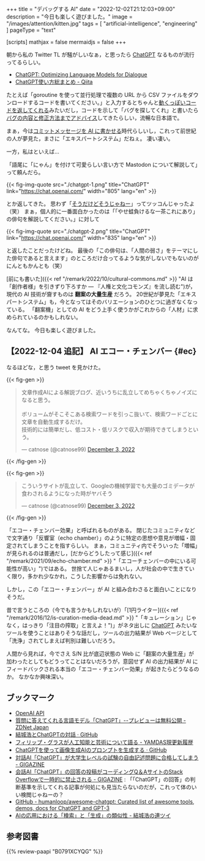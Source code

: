 +++
title = "デバッグする AI"
date =  "2022-12-02T21:12:03+09:00"
description = "今日も楽しく遊びました。"
image = "/images/attention/kitten.jpg"
tags = [ "artificial-intelligence", "engineering" ]
pageType = "text"

[scripts]
  mathjax = false
  mermaidjs = false
+++

朝から私の Twitter TL が騒がしいなぁ，と思ったら [ChatGPT] なるものが流行ってるらしい。

- [ChatGPT: Optimizing Language Models for Dialogue](https://openai.com/blog/chatgpt/)
- [ChatGPT使い方総まとめ - Qiita](https://qiita.com/sakasegawa/items/82069c97a1ee011c2d1e)

たとえば「goroutine を使って並行処理で複数の URL から CSV ファイルをダウンロードするコードを書いてください。」と入力するとちゃんと[動くっぽいコードを返してくれる](https://twitter.com/mattn_jp/status/1598474642209275904)みたいだし，コードを示して「バグを探してくれ」と書いたら[バグの内容と修正方法までアドバイス](https://twitter.com/yuroyoro/status/1598538264126050304)してきたらしい，流暢な日本語で。

まぁ，今は[コミットメッセージを AI に書かせる](https://note.com/sakasegawa/n/n9f63e82ef391)時代らしいし，これって前世紀の人が夢見た，まさに「エキスパートシステム」だねぇ。
凄い凄い。

一方，私はといえば...

「語尾に「にゃん」を付けて可愛らしい言い方で Mastodon について解説して」って頼んだら。

{{< fig-img-quote src="./chatgpt-1.png" title="ChatGPT" link="https://chat.openai.com/" width="805" lang="en" >}}

とか返してきた。
思わず「[そうだけどそうじゃねー](https://fedibird.com/@spiegel/109441682281643776)」ってツッコんじゃったよ（笑） まぁ，個人的に一番面白かったのは「「やせ蛙負けるな一茶これにあり」の俳句を解説してください。」に対して

{{< fig-img-quote src="./chatgpt-2.png" title="ChatGPT" link="https://chat.openai.com/" width="835" lang="en" >}}

と返したことだったけどね。
最後の「この俳句は、「人間の弱さ」をテーマにした俳句であると言えます」のところだけ合ってるような気がしないでもないのがにんともかんとも（笑）

[前にも書いた]({{< ref "/remark/2022/10/cultural-commons.md" >}} "AI は「創作者様」を引きずり下ろすか — 『人権と文化コモンズ』を流し読む")が，現代の AI 技術が齎すものは **翻案の大量生産** だろう。
20世紀が夢見た「エキスパートシステム」も，今となってはそのバリエーションのひとつに過ぎなくなっている。
「翻案機」としての AI をどう上手く使うかがこれからの「人材」に求められているのかもしれない。

なんてな。
今日も楽しく遊びました。

## 【2022-12-04 追記】 AI エコー・チェンバー {#ec}

なるほどな，と思う tweet を見かけた。

{{< fig-gen >}}
<blockquote class="twitter-tweet"><p lang="ja" dir="ltr">文章作成AIによる解説ブログ、近いうちに乱立してめちゃくちゃノイズになると思う。<br><br>ボリュームがそこそこある検索ワードを引っこ抜いて、検索ワードごとに文章を自動生成するだけ。<br>技術的には簡単だし、低コスト・低リスクで収入が期待できてしまうという。</p>&mdash; catnose (@catnose99) <a href="https://twitter.com/catnose99/status/1599014159320252421?ref_src=twsrc%5Etfw">December 3, 2022</a></blockquote>
{{< /fig-gen >}}

{{< fig-gen >}}
<blockquote class="twitter-tweet"><p lang="ja" dir="ltr">こういうサイトが乱立して、Googleの機械学習でも大量のゴミデータが食わされるようになった時がヤバそう</p>&mdash; catnose (@catnose99) <a href="https://twitter.com/catnose99/status/1599014161908105216?ref_src=twsrc%5Etfw">December 3, 2022</a></blockquote>
{{< /fig-gen >}}

「エコー・チェンバー効果」と呼ばれるものがある。
閉じたコミュニティなどで文字通り「反響室（echo chamber）」のように特定の思想や意見が増幅・固定されてしまうことを指すらしい。
まぁ，コミュニティ内でそういった「増幅」が見られるのは普通だし，[だからどうしたって感じ]({{< ref "/remark/2021/09/echo-chamber.md" >}} "「エコーチェンバーの中にいる可能性が高い」")ではある。
世捨て人じゃあるまいし，人が社会の中で生きていく限り，多かれ少なかれ，こうした影響からは免れない。

しかし，この「エコー・チェンバー」が AI と組み合わさると面白いことになりそうだ。

昔で言うところの（今でも言うかもしれないが）「[1円ライター]({{< ref "/remark/2016/12/is-curation-media-dead.md" >}} "「キュレーション」じゃなく，はっきり「注目の搾取」と言えよ！")」がネタ出しに [ChatGPT] みたいなツールを使うことはありそうな話だし，ツールの出力結果が Web ページとして「洗浄」されてしまえば判別は難しいだろう。

人間から見れば，今でさえ S/N 比が底辺状態の Web に「翻案の大量生産」が加わったとしてもどうってことはないだろうが，意図せず AI の出力結果が AI にフィードバックされる本当の「エコー・チェンバー効果」が起きたらどうなるのか。
なかなか興味深い。

## ブックマーク

- [OpenAI API](https://beta.openai.com/)
- [質問に答えてくれる言語モデル「ChatGPT」--プレビューは無料公開 - ZDNet Japan](https://japan.zdnet.com/article/35196862/)
- [結城浩とChatGPTの対話 · GitHub](https://gist.github.com/hyuki/65ebb23855d31731ee2342e0920bcf9f)
- [フィリップ・グラスが人工知能と芸術について語る - YAMDAS現更新履歴](https://yamdas.hatenablog.com/entry/20210902/philip-glass-on-ai)
- [ChatGPTを使って画像生成AIのプロンプトを生成する · GitHub](https://gist.github.com/hyuki/0943a22a166923e1ee0cda56c3ca1012)
- [対話AI「ChatGPT」が大学生レベルの試験の自由記述問題に合格してしまう - GIGAZINE](https://gigazine.net/news/20221205-chatgpt-passes-ap-computer-science-a/)
- [会話AI「ChatGPT」の回答の投稿がコーディングQ＆AサイトのStack Overflowで一時的に禁止される - GIGAZINE](https://gigazine.net/news/20221206-chatgpt-banned-temporary/) : 「「ChatGPT」の回答」の判断基準を示してくれる記事が何処にも見当たらないのだが，これって体のいい検閲じゃねーの？
- [GitHub - humanloop/awesome-chatgpt: Curated list of awesome tools, demos, docs for ChatGPT and GPT-3](https://github.com/humanloop/awesome-chatgpt)
- [AIの応用における「検索」と「生成」の類似性 - 結城浩の連ツイ](https://rentwi.hyuki.net/?1601462336899796993s)

[ChatGPT]: https://chat.openai.com/

## 参考図書

{{% review-paapi "B0791XCYQG" %}} <!-- AI vs. 教科書が読めない子どもたち -->
